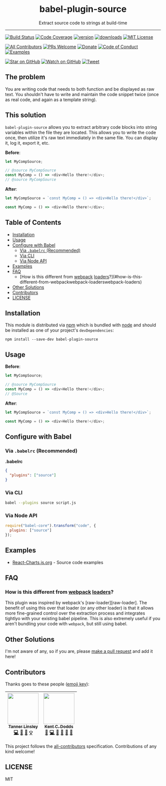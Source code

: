 <div align="center">
  <h1>babel-plugin-source</h1>
  Extract source code to strings at build-time
</div>

<hr />

[![Build Status][build-badge]][build]
[![Code Coverage][coverage-badge]][coverage]
[![version][version-badge]][package]
[![downloads][downloads-badge]][npm-stat]
[![MIT License][license-badge]][license]

[![All Contributors](https://img.shields.io/badge/all_contributors-2-orange.svg?style=flat-square)](#contributors)
[![PRs Welcome][prs-badge]][prs]
[![Donate][donate-badge]][donate]
[![Code of Conduct][coc-badge]][coc]
[![Examples][examples-badge]][examples]

[![Star on GitHub][github-star-badge]][github-star]
[![Watch on GitHub][github-watch-badge]][github-watch]
[![Tweet][twitter-badge]][twitter]

## The problem

You are writing code that needs to both function and be displayed as raw text. You shouldn't have to write and maintain the code snippet twice (once as real code, and again as a template string).

## This solution

`babel-plugin-source` allows you to extract arbitrary code blocks into string variables within the file they are located. This allows you to write the code once, then utilize it's raw text immediately in the same file. You can display it, log it, export it, etc.

**Before**:

```js
let MyCompSource;

// @source MyCompSource
const MyComp = () => <div>Hello there!</div>;
// @source MyCompSource
```

**After**:

```javascript
let MyCompSource = `const MyComp = () => <div>Hello there!</div>`;

const MyComp = () => <div>Hello there!</div>;
```

## Table of Contents

<!-- START doctoc generated TOC please keep comment here to allow auto update -->

<!-- DON'T EDIT THIS SECTION, INSTEAD RE-RUN doctoc TO UPDATE -->

* [Installation](#installation)
* [Usage](#usage)
* [Configure with Babel](#configure-with-babel)
  * [Via `.babelrc` (Recommended)](#via-babelrc-recommended)
  * [Via CLI](#via-cli)
  * [Via Node API](#via-node-api)
* [Examples](#examples)
* [FAQ](#faq)
  * [How is this different from [webpack][webpack] [loaders][webpack-loaders]?](#how-is-this-different-from-webpackwebpack-loaderswebpack-loaders)
* [Other Solutions](#other-solutions)
* [Contributors](#contributors)
* [LICENSE](#license)

<!-- END doctoc generated TOC please keep comment here to allow auto update -->

## Installation

This module is distributed via [npm][npm] which is bundled with [node][node] and
should be installed as one of your project's `devDependencies`:

```
npm install --save-dev babel-plugin-source
```

## Usage

**Before**:

```javascript
let MyCompSource;

// @source MyCompSource
const MyComp = () => <div>Hello there!</div>;
// @Source
```

**After**:

```javascript
let MyCompSource = `const MyComp = () => <div>Hello there!</div>`;

const MyComp = () => <div>Hello there!</div>;
```

## Configure with Babel

### Via `.babelrc` (Recommended)

**.babelrc**

```json
{
  "plugins": ["source"]
}
```

### Via CLI

```sh
babel --plugins source script.js
```

### Via Node API

```javascript
require("babel-core").transform("code", {
  plugins: ["source"]
});
```

## Examples

* [React-Charts.js.org](https:react-charts.js.org) - Source code examples

## FAQ

### How is this different from [webpack][webpack] [loaders][webpack-loaders]?

This plugin was inspired by webpack's [raw-loader][raw-loader]. The benefit of
using this over that loader (or any other loader) is that it allows more fine-grained
control over the extraction process and integrates tightlyo with
your existing babel pipeline. This is also extremely useful if
you aren't bundling your code with `webpack`, but still using
babel.

<!--
## Related Projects

* [`source.macro`][source.macro] - nicer integration with `babel-plugin-macros` -->

## Other Solutions

I'm not aware of any, so if you are, please [make a pull request][prs] and add it
here!

## Contributors

Thanks goes to these people ([emoji key][emojis]):

<!-- ALL-CONTRIBUTORS-LIST:START - Do not remove or modify this section -->

<!-- prettier-ignore -->
| [<img src="https://avatars0.githubusercontent.com/u/5580297?v=4" width="100px;"/><br /><sub><b>Tanner Linsley</b></sub>](http://Nozzle.io)<br />[💻](https://github.com/tannerlinsley/babel-plugin-sourcer/commits?author=tannerlinsley "Code") [🎨](#design-tannerlinsley "Design") [📖](https://github.com/tannerlinsley/babel-plugin-sourcer/commits?author=tannerlinsley "Documentation") [💡](#example-tannerlinsley "Examples") | [<img src="https://avatars0.githubusercontent.com/u/1500684?v=4" width="100px;"/><br /><sub><b>Kent C. Dodds</b></sub>](https://kentcdodds.com)<br />[💬](#question-kentcdodds "Answering Questions") [💻](https://github.com/tannerlinsley/babel-plugin-sourcer/commits?author=kentcdodds "Code") [🤔](#ideas-kentcdodds "Ideas, Planning, & Feedback") [🔌](#plugin-kentcdodds "Plugin/utility libraries") [📢](#talk-kentcdodds "Talks") [🔧](#tool-kentcdodds "Tools") |
| :---: | :---: |

<!-- ALL-CONTRIBUTORS-LIST:END -->

This project follows the [all-contributors][all-contributors] specification.
Contributions of any kind welcome!

## LICENSE

MIT

[npm]: https://www.npmjs.com/
[node]: https://nodejs.org
[build-badge]: https://img.shields.io/travis/tannerlinsley/babel-plugin-source.svg?style=flat-square
[build]: https://travis-ci.org/tannerlinsley/babel-plugin-source
[coverage-badge]: https://img.shields.io/codecov/c/github/tannerlinsley/babel-plugin-source.svg?style=flat-square
[coverage]: https://codecov.io/github/tannerlinsley/babel-plugin-source
[version-badge]: https://img.shields.io/npm/v/babel-plugin-source.svg?style=flat-square
[package]: https://www.npmjs.com/package/babel-plugin-source
[downloads-badge]: https://img.shields.io/npm/dm/babel-plugin-source.svg?style=flat-square
[npm-stat]: http://npm-stat.com/charts.html?package=babel-plugin-source&from=2016-04-01
[license-badge]: https://img.shields.io/npm/l/babel-plugin-source.svg?style=flat-square
[license]: https://github.com/tannerlinsley/babel-plugin-source/blob/master/LICENSE
[prs-badge]: https://img.shields.io/badge/PRs-welcome-brightgreen.svg?style=flat-square
[prs]: http://makeapullrequest.com
[donate-badge]: https://img.shields.io/badge/$-support-green.svg?style=flat-square
[donate]: http://kcd.im/donate
[coc-badge]: https://img.shields.io/badge/code%20of-conduct-ff69b4.svg?style=flat-square
[coc]: https://github.com/tannerlinsley/babel-plugin-source/blob/master/other/CODE_OF_CONDUCT.md
[examples-badge]: https://img.shields.io/badge/%F0%9F%92%A1-examples-8C8E93.svg?style=flat-square
[examples]: https://github.com/tannerlinsley/babel-plugin-source/blob/master/other/EXAMPLES.md
[github-watch-badge]: https://img.shields.io/github/watchers/tannerlinsley/babel-plugin-source.svg?style=social
[github-watch]: https://github.com/tannerlinsley/babel-plugin-source/watchers
[github-star-badge]: https://img.shields.io/github/stars/tannerlinsley/babel-plugin-source.svg?style=social
[github-star]: https://github.com/tannerlinsley/babel-plugin-source/stargazers
[twitter]: https://twitter.com/intent/tweet?text=Check%20out%20babel-plugin-source!%20https://github.com/tannerlinsley/babel-plugin-source%20%F0%9F%91%8D
[twitter-badge]: https://img.shields.io/twitter/url/https/github.com/tannerlinsley/babel-plugin-source.svg?style=social
[emojis]: https://github.com/kentcdodds/all-contributors#emoji-key
[all-contributors]: https://github.com/kentcdodds/all-contributors
[prepack]: https://github.com/facebook/prepack

<!-- [source.macro]: https://github.com/kentcdodds/source.macro -->

[webpack]: https://webpack.js.org/
[webpack-loaders]: https://webpack.js.org/concepts/loaders/
[val-loader]: https://github.com/webpack-contrib/val-loader
